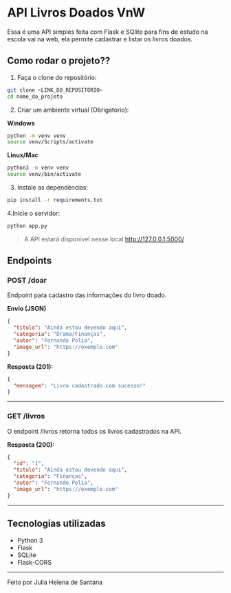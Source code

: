 # API Livros Doados VnW

Essa é uma API simples feita com Flask e SQlite para fins de estudo na escola vai na web, ela permite cadastrar e listar os livros doados.

## Como rodar o projeto??

1. Faça o clone do repositório:

```bash
git clone <LINK_DO_REPOSITÓRIO>
cd nome_do_projeto
```

2. Criar um ambiente virtual (Obrigatório):

**Windows**

```bash
python -m venv venv
source venv/Scripts/activate
```

**Linux/Mac**

```bash
python3 -m venv venv
source venv/bin/activate
```

3. Instale as dependências:

```bash
pip install -r requirements.txt
```

4.Inicie o servidor:

```bash
python app.py
```

> A API estará disponível nesse local http://127.0.0.1:5000/

## Endpoints

### POST /doar

Endpoint para cadastro das informações do livro doado.

**Envio (JSON)**

```json
{
  "titulo": "Ainda estou devendo aqui",
  "categoria": "Drama/Finanças",
  "autor": "Fernando Polia",
  "image_url": "https://exemplo.com"
}
```

**Resposta (201):**

```json
{
  "mensagem": "Livro cadastrado com sucesso!"
}
```

---

### GET /livros

O endpoint /livros retorna todos os livros cadastrados na API.

**Resposta (200):**

```json
{
  "id": "1",
  "titulo": "Ainda estou devendo aqui",
  "categoria": "Finanças",
  "autor": "Fernando Polia",
  "image_url": "https://exemplo.com"
}
```

---

## Tecnologias utilizadas

- Python 3
- Flask
- SQLite
- Flask-CORS

---

Feito por Julia Helena de Santana
